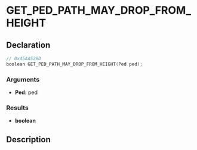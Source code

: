 # GET_PED_PATH_MAY_DROP_FROM_HEIGHT

## Declaration
```cpp
// 0x45AA529D
boolean GET_PED_PATH_MAY_DROP_FROM_HEIGHT(Ped ped);
```

### Arguments
- **Ped:** ped

### Results
- **boolean**

## Description
